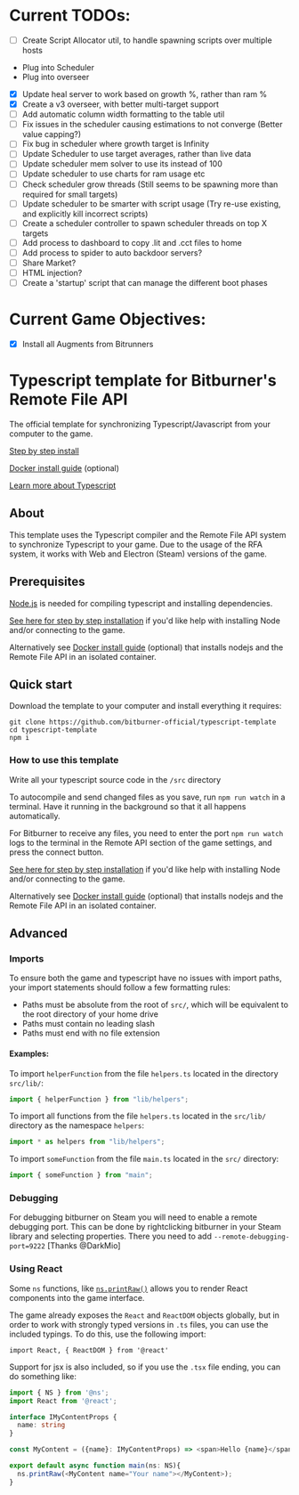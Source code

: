 # Current TODOs:
- [ ] Create Script Allocator util, to handle spawning scripts over multiple hosts
 - Plug into Scheduler
 - Plug into overseer
- [x] Update heal server to  work based on growth %, rather than ram %
- [x] Create a v3 overseer, with better multi-target support
- [ ] Add automatic column width formatting to the table util
- [ ] Fix issues in the scheduler causing estimations to not converge (Better value capping?)
- [ ] Fix bug in scheduler where growth target is Infinity
- [ ] Update Scheduler to use target averages, rather than live data
- [ ] Update scheduler mem solver to use <power of ram available> its instead of 100
- [ ] Update scheduler to use charts for ram usage etc
- [ ] Check scheduler grow threads (Still seems to be spawning more than required for small targets)
- [ ] Update scheduler to be smarter with script usage (Try re-use existing, and explicitly kill incorrect scripts)
- [ ] Create a scheduler controller to spawn scheduler threads on top X targets
- [ ] Add process to dashboard to copy .lit and .cct files to home
- [ ] Add process to spider to auto backdoor servers?
- [ ] Share Market?
- [ ] HTML injection?
- [ ] Create a 'startup' script that can manage the different boot phases

# Current Game Objectives:
- [x] Install all Augments from Bitrunners

# Typescript template for Bitburner's Remote File API

The official template for synchronizing Typescript/Javascript from your computer to the game.

[Step by step install](BeginnersGuide.md)

[Docker install guide](DockerGuide.md) (optional) 

[Learn more about Typescript](https://www.typescriptlang.org/docs/)

## About

This template uses the Typescript compiler and the Remote File API system to synchronize Typescript to your game.
Due to the usage of the RFA system, it works with Web and Electron (Steam) versions of the game.

## Prerequisites

[Node.js](https://nodejs.org/en/download/) is needed for compiling typescript and installing dependencies.

[See here for step by step installation](BeginnersGuide.md) if you'd like help with installing Node and/or connecting to the game.

Alternatively see [Docker install guide](DockerGuide.md) (optional) that installs nodejs and the Remote File API in an isolated container.

## Quick start

Download the template to your computer and install everything it requires:
```
git clone https://github.com/bitburner-official/typescript-template
cd typescript-template
npm i
```

### How to use this template

Write all your typescript source code in the `/src` directory

To autocompile and send changed files as you save, run `npm run watch` in a terminal.
Have it running in the background so that it all happens automatically.

For Bitburner to receive any files, you need to enter the port `npm run watch` logs to the terminal
in the Remote API section of the game settings, and press the connect button.

[See here for step by step installation](BeginnersGuide.md) if you'd like help with installing Node and/or connecting to the game.

Alternatively see [Docker install guide](DockerGuide.md) (optional) that installs nodejs and the Remote File API in an isolated container.

## Advanced
### Imports

To ensure both the game and typescript have no issues with import paths, your import statements should follow a few formatting rules:

- Paths must be absolute from the root of `src/`, which will be equivalent to the root directory of your home drive
- Paths must contain no leading slash
- Paths must end with no file extension

#### Examples:

To import `helperFunction` from the file `helpers.ts` located in the directory `src/lib/`:

```js
import { helperFunction } from "lib/helpers";
```

To import all functions from the file `helpers.ts` located in the `src/lib/` directory as the namespace `helpers`:

```js
import * as helpers from "lib/helpers";
```

To import `someFunction` from the file `main.ts` located in the `src/` directory:

```js
import { someFunction } from "main";
```

### Debugging

For debugging bitburner on Steam you will need to enable a remote debugging port. This can be done by rightclicking bitburner in your Steam library and selecting properties. There you need to add `--remote-debugging-port=9222` [Thanks @DarkMio]

### Using React
Some `ns` functions, like [`ns.printRaw()`](https://github.com/bitburner-official/bitburner-src/blob/dev/markdown/bitburner.ns.printraw.md) allows you to render React components into the game interface. 

The game already exposes the `React` and `ReactDOM` objects globally, but in order to work with strongly typed versions in `.ts` files, you can use the included typings. To do this, use the following import:

`import React, { ReactDOM } from '@react'`

Support for jsx is also included, so if you use the `.tsx` file ending, you can do something like:

```ts
import { NS } from '@ns';
import React from '@react';

interface IMyContentProps {
  name: string
}

const MyContent = ({name}: IMyContentProps) => <span>Hello {name}</span>;

export default async function main(ns: NS){
  ns.printRaw(<MyContent name="Your name"></MyContent>);
}
```
